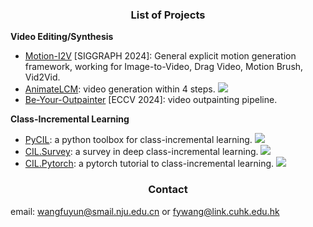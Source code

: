 
 <h3 align="center"> List of Projects </h3>


 **Video Editing/Synthesis**
 
- [Motion-I2V](https://huggingface.co/papers/2401.15977) [SIGGRAPH 2024]: General explicit motion generation framework, working for Image-to-Video, Drag Video, Motion Brush, Vid2Vid.
- [AnimateLCM](https://animatelcm.github.io/): video generation within 4 steps.  <img src="https://img.shields.io/github/stars/G-U-N/AnimateLCM?style=social" />
- [Be-Your-Outpainter](https://be-your-outpainter.github.io/) [ECCV 2024]: video outpainting pipeline.  

**Class-Incremental Learning**

- [PyCIL](https://github.com/G-U-N/PyCIL): a python toolbox for class-incremental learning.  <img src="https://img.shields.io/github/stars/G-U-N/PyCIL?style=social" />
- [CIL.Survey](https://github.com/zhoudw-zdw/CIL_Survey): a survey in deep class-incremental learning.  <img src="https://img.shields.io/github/stars/zhoudw-zdw/CIL_Survey?style=social" /> 
- [CIL.Pytorch](https://github.com/G-U-N/a-PyTorch-Tutorial-to-Class-Incremental-Learning): a pytorch tutorial to class-incremental learning. <img src="https://img.shields.io/github/stars/G-U-N/a-PyTorch-Tutorial-to-Class-Incremental-Learning?style=social" />




 <h3 align="center"> Contact </h3>

email: wangfuyun@smail.nju.edu.cn or fywang@link.cuhk.edu.hk



